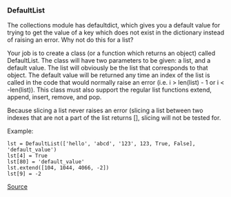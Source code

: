 ### DefaultList

The collections module has defaultdict, which gives you a default value for trying to get the value of a key which does not exist in the dictionary instead of raising an error. Why not do this for a list?

Your job is to create a class (or a function which returns an object) called DefaultList. The class will have two parameters to be given: a list, and a default value. The list will obviously be the list that corresponds to that object. The default value will be returned any time an index of the list is called in the code that would normally raise an error (i.e. i > len(list) - 1 or i < -len(list)). This class must also support the regular list functions extend, append, insert, remove, and pop.

Because slicing a list never raises an error (slicing a list between two indexes that are not a part of the list returns [], slicing will not be tested for.

Example:
```text
lst = DefaultList(['hello', 'abcd', '123', 123, True, False], 'default_value')
lst[4] = True
lst[80] = 'default_value'
lst.extend([104, 1044, 4066, -2])
lst[9] = -2
```

[Source](https://www.codewars.com/kata/5e882048999e6c0023412908/train/python)